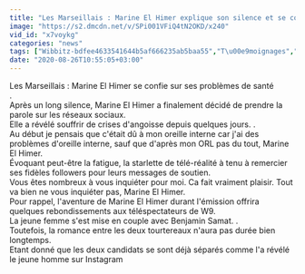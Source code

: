 ```yaml
---
title: "Les Marseillais : Marine El Himer explique son silence et se confie sur ses probl\u00e8mes de s"
image: "https://s2.dmcdn.net/v/SPi001VFiQ4tN2OKD/x240"
vid_id: "x7voykg"
categories: "news"
tags: ["Wibbitz-bdfee4633541644b5af666235ab5baa55","T\u00e9moignages","Faits divers"]
date: "2020-08-26T10:55:05+03:00"
---
```

Les Marseillais : Marine El Himer  se confie sur ses problèmes de santé  <br>.  <br>Après un long silence, Marine El Himer a finalement décidé de prendre la parole sur les réseaux sociaux.  <br>Elle a révélé souffrir de crises d'angoisse depuis quelques jours. .  <br>Au début je pensais que c'était dû à mon oreille interne car j'ai des problèmes d'oreille interne, sauf que d'après mon ORL pas du tout, Marine El Himer.  <br>Évoquant peut-être la fatigue, la starlette de télé-réalité à tenu à remercier ses fidèles followers pour leurs messages de soutien.  <br>Vous êtes nombreux à vous inquiéter pour moi. Ca fait vraiment plaisir. Tout va bien ne vous inquiéter pas, Marine El Himer.  <br>Pour rappel, l'aventure de Marine El Himer durant l'émission offrira quelques rebondissements aux téléspectateurs de W9.  <br>La jeune femme s'est mise en couple avec Benjamin Samat. .  <br>Toutefois, la romance entre les deux tourtereaux n'aura pas durée bien longtemps.  <br>Etant donné que les deux candidats se sont déjà séparés comme l'a révélé le jeune homme sur Instagram
